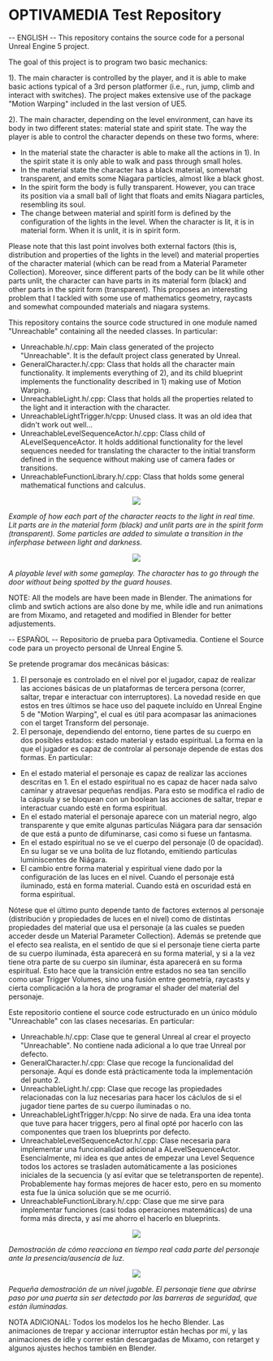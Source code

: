 # OPTIVAMEDIA Test Repository

-- ENGLISH --
This repository contains the source code for a personal Unreal Engine 5 project. 

The goal of this project is to program two basic mechanics:

1). The main character is controlled by the player, and it is able to make basic actions typical of a 3rd person platformer (i.e., run, jump, climb and interact with switches). The project makes extensive use of the package "Motion Warping" included in the last version of UE5. 

2). The main character, depending on the level environment, can have its body in two different states: material state and spirit state. The way the player is able to control the character depends on these two forms, where:

- In the material state the character is able to make all the actions in 1). In the spirit state it is only able to walk and pass through small holes. 
- In the material state the character has a black material, somewhat transparent, and emits some Niagara particles, almost like a black ghost.
- In the spirit form the body is fully transparent. However, you can trace its position via a small ball of light that floats and emits Niagara particles, resembling its soul.
- The change between material and spiritl form is defined by the configuration of the lights in the level. When the character is lit, it is in material form. When it is unlit, it is in spirit form.

Please note that this last point involves both external factors (this is, distribution and properties of the lights in the level) and material properties of the character material (which can be read from a Material Parameter Collection). Moreover, since different parts of the body can be lit while other parts unlit, the character can have parts in its material form (black) and other parts in the spirit form (transparent). This proposes an interesting problem that I tackled with some use of mathematics geometry, raycasts and somewhat compounded materials and niagara systems.   

This repository contains the source code structured in one module named "Unreachable" containing all the needed classes. In particular:

- Unreachable.h/.cpp: Main class generated of the projecto "Unreachable". It is the default project class generated by Unreal.
- GeneralCharacter.h/.cpp: Class that holds all the character main functionality. It implements everything of 2), and its child blueprint implements the functionality described in 1) making use of Motion Warping. 
- UnreachableLight.h/.cpp: Class that holds all the properties related to the light and it interaction with the character.
- UnreachableLightTrigger.h/cpp: Unused class. It was an old idea that didn't work out well... 
- UnreachableLevelSequenceActor.h/.cpp: Class child of ALevelSequenceActor. It holds additional functionality for the level sequences needed for translating the character to the initial transform defined in the sequence without making use of camera fades or transitions. 
- UnreachableFunctionLibrary.h/.cpp: Class that holds some general mathematical functions and calculus. 

<p align="center">
  <img src="Unreachable_Gif2.gif">
</p>

<i>Example of how each part of the character reacts to the light in real time. Lit parts are in the material form (black) and unlit parts are in the spirit form (transparent). Some particles are added to simulate a transition in the inferphase between light and darkness.</i>

<p align="center">
  <img src="Unreachable_Gif1.gif">
</p>

<i>A playable level with some gameplay. The character has to go through the door without being spotted by the guard houses.</i>
  
NOTE: All the models are have been made in Blender. The animations for climb and swtich actions are also done by me, while idle and run animations are from Mixamo, and retageted and modified in Blender for better adjustements.

-- ESPAÑOL --
Repositorio de prueba para Optivamedia. Contiene el Source code para un proyecto personal de Unreal Engine 5.

Se pretende programar dos mecánicas básicas:
1. El personaje es controlado en el nivel por el jugador, capaz de realizar las acciones básicas de un plataformas de tercera persona (correr, saltar, trepar e interactuar con interruptores). La novedad reside en que estos en tres últimos se hace uso del paquete incluído en Unreal Engine 5 de "Motion Warping", el cual es útil para acompasar las animaciones con el target Transform del personaje.   
2. El personaje, dependiendo del entorno, tiene partes de su cuerpo en dos posibles estados: estado material y estado espiritual. La forma en la que el jugador es capaz de controlar al personaje depende de estas dos formas. En particular:

- En el estado material el personaje es capaz de realizar las acciones descritas en 1. En el estado espiritual no es capaz de hacer nada salvo caminar y atravesar pequeñas rendijas. Para esto se modifica el radio de la cápsula y se bloquean con un boolean las acciones de saltar, trepar e interactuar cuando esté en forma espiritual.
- En el estado material el personaje aparece con un material negro, algo transparente y que emite algunas partículas Niágara para dar sensación de que está a punto de difuminarse, casi como si fuese un fantasma.
- En el estado espiritual no se ve el cuerpo del personaje (0 de opacidad). En su lugar se ve una bolita de luz flotando, emitiendo partículas luminiscentes de Niágara.
- El cambio entre forma material y espiritual viene dado por la configuración de las luces en el nivel. Cuando el personaje está iluminado, está en forma material. Cuando está en oscuridad está en forma espiritual. 

Nótese que el último punto depende tanto de factores externos al personaje (distribución y propiedades de luces en el nivel) como de distintas propiedades del material que usa el personaje (a las cuales se pueden acceder desde un Material Parameter Collection). Además se pretende que el efecto sea realista, en el sentido de que si el personaje tiene cierta parte de su cuerpo iluminada, ésta aparecerá en su forma material, y si a la vez tiene otra parte de su cuerpo sin iluminar, ésta aparecerá en su forma espiritual. Esto hace que la transición entre estados no sea tan sencillo como usar Trigger Volumes, sino una fusión entre geometría, raycasts y cierta complicación a la hora de programar el shader del material del personaje.

Este repositorio contiene el source code estructurado en un único módulo "Unreachable" con las clases necesarias. En particular:

- Unreachable.h/.cpp: Clase que te general Unreal al crear el proyecto "Unreachable". No contiene nada adicional a lo que trae Unreal por defecto.
- GeneralCharacter.h/.cpp: Clase que recoge la funcionalidad del personaje. Aquí es donde está prácticamente toda la implementación del punto 2.
- UnreachableLight.h/.cpp: Clase que recoge las propiedades relacionadas con la luz necesarias para hacer los cáclulos de si el jugador tiene partes de su cuerpo iluminadas o no. 
- UnreachableLightTrigger.h/cpp: No sirve de nada. Era una idea tonta que tuve para hacer triggers, pero al final opté por hacerlo con las componentes que traen los blueprints por defecto.
- UnreachableLevelSequenceActor.h/.cpp: Clase necesaria para implementar una funcionalidad adicional a ALevelSequenceActor. Esencialmente, mi idea es que antes de empezar una Level Sequence todos los actores se trasladen automáticamente a las posiciones iniciales de la secuencia (y así evitar que se teletransporten de repente). Probablemente hay formas mejores de hacer esto, pero en su momento esta fue la única solución que se me ocurrió.
- UnreachableFunctionLibrary.h/.cpp: Clase que me sirve para implementar funciones (casi todas operaciones matemáticas) de una forma más directa, y así me ahorro el hacerlo en blueprints.

<p align="center">
  <img src="Unreachable_Gif2.gif">
</p>

<i>Demostración de cómo reacciona en tiempo real cada parte del  personaje ante la presencia/ausencia de luz.</i>

<p align="center">
  <img src="Unreachable_Gif1.gif">
</p>

<i>Pequeña demostración de un nivel jugable. El personaje tiene que abrirse paso por una puerta sin ser detectado por las barreras de seguridad, que están iluminadas.</i>
  
NOTA ADICIONAL: Todos los modelos los he hecho Blender. Las animaciones de trepar y accionar interruptor están hechas por mí, y las animaciones de idle y correr están descargadas de Mixamo, con retarget y algunos ajustes hechos también en Blender.


